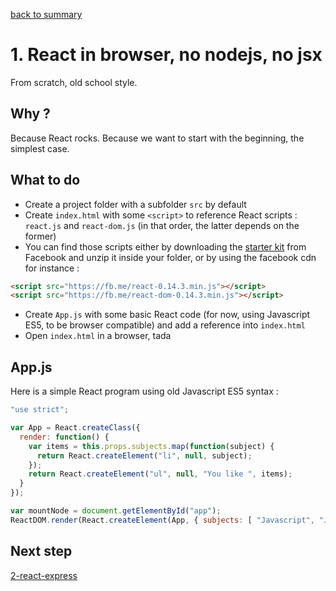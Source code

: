 [back to summary](https://github.com/chtefi/react-stack-step-by-step/)

# 1. React in browser, no nodejs, no jsx

From scratch, old school style.

## Why ?

Because React rocks.
Because we want to start with the beginning, the simplest case.

## What to do

- Create a project folder with a subfolder `src` by default
- Create `index.html` with some `<script>` to reference React scripts : `react.js` and `react-dom.js` (in that order, the latter depends on the former)
- You can find those scripts either by downloading the [starter kit](https://facebook.github.io/react/downloads/react-0.14.3.zip) from Facebook and unzip it inside your folder, or by using the facebook cdn for instance :
```html
<script src="https://fb.me/react-0.14.3.min.js"></script>
<script src="https://fb.me/react-dom-0.14.3.min.js"></script>
```
- Create `App.js` with some basic React code (for now, using Javascript ES5, to be browser compatible) and add a reference into `index.html`
- Open `index.html` in a browser, tada

## App.js

Here is a simple React program using old Javascript ES5 syntax :

```js
"use strict";

var App = React.createClass({
  render: function() {
    var items = this.props.subjects.map(function(subject) {
      return React.createElement("li", null, subject);
    });
    return React.createElement("ul", null, "You like ", items);
  }
});

var mountNode = document.getElementById("app");
ReactDOM.render(React.createElement(App, { subjects: [ "Javascript", "Java" ] }), mountNode);
```

## Next step

[2-react-express](https://github.com/chtefi/react-stack-step-by-step/tree/2-react-express)
